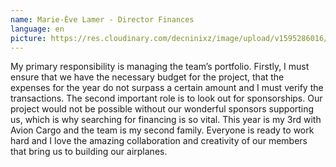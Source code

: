 ```yaml
---
name: Marie-Ève Lamer - Director Finances
language: en
picture: https://res.cloudinary.com/decninixz/image/upload/v1595286016/110201398_275060977156188_3316641679507844472_n_mzfk8i.jpg
---
```

My primary responsibility is managing the team’s portfolio. Firstly, I must ensure that we have the necessary budget for the project, that the expenses for the year do not surpass a certain amount and I must verify the transactions. The second important role is to look out for sponsorships. Our project would not be possible without our wonderful sponsors supporting us, which is why searching for financing is so vital. This year is my 3rd with Avion Cargo and the team is my second family. Everyone is ready to work hard and I love the amazing collaboration and creativity of our members that bring us to building our airplanes.